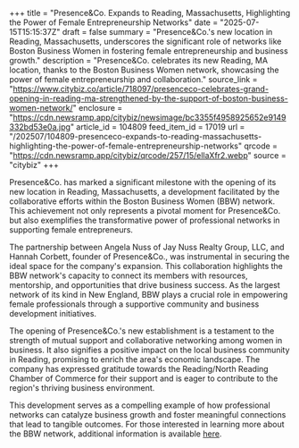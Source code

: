 +++
title = "Presence&Co. Expands to Reading, Massachusetts, Highlighting the Power of Female Entrepreneurship Networks"
date = "2025-07-15T15:15:37Z"
draft = false
summary = "Presence&Co.'s new location in Reading, Massachusetts, underscores the significant role of networks like Boston Business Women in fostering female entrepreneurship and business growth."
description = "Presence&Co. celebrates its new Reading, MA location, thanks to the Boston Business Women network, showcasing the power of female entrepreneurship and collaboration."
source_link = "https://www.citybiz.co/article/718097/presenceco-celebrates-grand-opening-in-reading-ma-strengthened-by-the-support-of-boston-business-women-network/"
enclosure = "https://cdn.newsramp.app/citybiz/newsimage/bc3355f4958925652e9149332bd53e0a.jpg"
article_id = 104809
feed_item_id = 17019
url = "/202507/104809-presenceco-expands-to-reading-massachusetts-highlighting-the-power-of-female-entrepreneurship-networks"
qrcode = "https://cdn.newsramp.app/citybiz/qrcode/257/15/ellaXfr2.webp"
source = "citybiz"
+++

<p>Presence&Co. has marked a significant milestone with the opening of its new location in Reading, Massachusetts, a development facilitated by the collaborative efforts within the Boston Business Women (BBW) network. This achievement not only represents a pivotal moment for Presence&Co. but also exemplifies the transformative power of professional networks in supporting female entrepreneurs.</p><p>The partnership between Angela Nuss of Jay Nuss Realty Group, LLC, and Hannah Corbett, founder of Presence&Co., was instrumental in securing the ideal space for the company's expansion. This collaboration highlights the BBW network's capacity to connect its members with resources, mentorship, and opportunities that drive business success. As the largest network of its kind in New England, BBW plays a crucial role in empowering female professionals through a supportive community and business development initiatives.</p><p>The opening of Presence&Co.'s new establishment is a testament to the strength of mutual support and collaborative networking among women in business. It also signifies a positive impact on the local business community in Reading, promising to enrich the area's economic landscape. The company has expressed gratitude towards the Reading/North Reading Chamber of Commerce for their support and is eager to contribute to the region's thriving business environment.</p><p>This development serves as a compelling example of how professional networks can catalyze business growth and foster meaningful connections that lead to tangible outcomes. For those interested in learning more about the BBW network, additional information is available <a href='https://bostonbusinesswomen.com/?via=angela' rel='nofollow' target='_blank'>here</a>.</p>